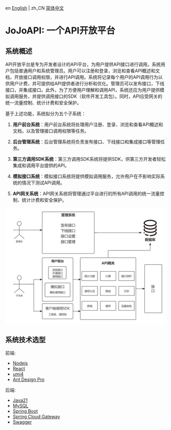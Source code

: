 en [English](./README.md) | zh_CN [简体中文](./README-cn.md)

# JoJoAPI: 一个API开放平台
## 系统概述

API开放平台是专为开发者设计的API平台，为用户提供API接口进行调用。系统用户包括普通用户和系统管理员。用户可以注册和登录，浏览和查看API概述和文档，开放接口调用权限，并进行API调用。系统将记录每个用户的API调用行为以供用户计费，并可提供给API提供者进行分析和优化。管理员可以发布接口，下线接口，并集成接口。此外，为了方便用户理解和调用API，系统还应为用户提供模拟调用服务，并提供调用接口的SDK（软件开发工具包）。同时，API应受网关的统一流量控制、统计计费和安全保护。

基于上述功能，系统拟分为五个子系统：

1. **用户前台系统**：用户前台系统将处理用户注册、登录、浏览和查看API概述和文档，以及管理接口调用权限等任务。

2. **后台管理系统**：后台管理系统将负责发布接口、下线接口和集成接口等管理任务。

3. **第三方调用SDK系统**：第三方调用SDK系统将提供SDK，供第三方开发者轻松集成和调用平台提供的API。

4. **模拟接口系统**：模拟接口系统将提供模拟调用服务，允许用户在不影响实际系统的情况下测试API调用。

5. **API网关系统**：API网关系统将管理通过平台进行的所有API调用的统一流量控制、统计计费和安全保护。

![系统概述](./images/system%20overview%20-cn.jpg)

## 系统技术选型

前端: 
- [Nodejs](https://nodejs.org/en)
- [React](https://react.dev/)
- [umi4](https://umijs.org/docs/introduce/introduce)
- [Ant Design Pro](https://pro.ant.design/)

后端:
- [Java21](https://openjdk.org/)
- [MySQL](https://www.mysql.com/)
- [Spring Boot](https://spring.io/projects/spring-boot/)
- [Spring Cloud Gateway](https://spring.io/projects/spring-cloud-gateway)
- [Swagger](https://swagger.io/)
